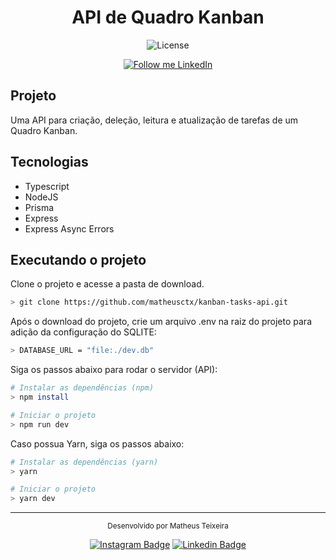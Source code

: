 <h1 align="center">
	API de Quadro Kanban
</h1>

<p align="center">
  <img alt="License" src="https://img.shields.io/static/v1?label=license&message=ISC&color=996dff&labelColor=27272a">
</p>

<div align="center">
  <a href="https://www.linkedin.com/in/matheusctx/" target="_blank">
    <img alt="Follow me LinkedIn" src="https://img.shields.io/badge/Follow%20up-matheusctx-000000?style=social&logo=linkedin">
  </a>
</div>

## Projeto

Uma API para criação, deleção, leitura e atualização de tarefas de um Quadro Kanban.

## Tecnologias

- Typescript
- NodeJS
- Prisma
- Express
- Express Async Errors

## Executando o projeto

Clone o projeto e acesse a pasta de download.

```bash
> git clone https://github.com/matheusctx/kanban-tasks-api.git
```

Após o download do projeto, crie um arquivo .env na raiz do projeto para adição da configuração do SQLITE:

```bash
> DATABASE_URL = "file:./dev.db"
```

Siga os passos abaixo para rodar o servidor (API):
```bash
# Instalar as dependências (npm)
> npm install

# Iniciar o projeto
> npm run dev
```

Caso possua Yarn, siga os passos abaixo:
```bash
# Instalar as dependências (yarn)
> yarn

# Iniciar o projeto
> yarn dev
```

---

<div align="center">
  <small>Desenvolvido por Matheus Teixeira</small>

  [![Instagram Badge](https://img.shields.io/badge/-matheusctx-996dff?style=flat-square&labelColor=996dff&logo=instagram&logoColor=white&link=https://www.instagram.com/matheusctx/)](https://www.instagram.com/matheusctx/) 
  [![Linkedin Badge](https://img.shields.io/badge/-Matheus%20Teixeira-996dff?style=flat-square&logo=Linkedin&logoColor=white&link=https://www.linkedin.com/in/matheusctx/)](https://www.linkedin.com/in/matheusctx/) 
</div>
